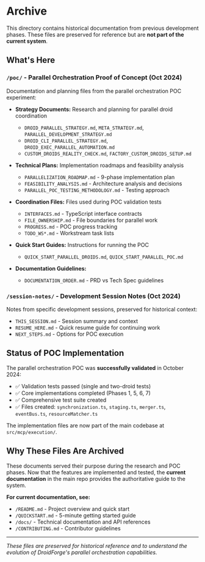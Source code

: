 # Archive

This directory contains historical documentation from previous development phases. These files are preserved for reference but are **not part of the current system**.

## What's Here

### `/poc/` - Parallel Orchestration Proof of Concept (Oct 2024)

Documentation and planning files from the parallel orchestration POC experiment:

- **Strategy Documents:** Research and planning for parallel droid coordination
  - `DROID_PARALLEL_STRATEGY.md`, `META_STRATEGY.md`, `PARALLEL_DEVELOPMENT_STRATEGY.md`
  - `DROID_CLI_PARALLEL_STRATEGY.md`, `DROID_EXEC_PARALLEL_AUTOMATION.md`
  - `CUSTOM_DROIDS_REALITY_CHECK.md`, `FACTORY_CUSTOM_DROIDS_SETUP.md`

- **Technical Plans:** Implementation roadmaps and feasibility analysis
  - `PARALLELIZATION_ROADMAP.md` - 9-phase implementation plan
  - `FEASIBILITY_ANALYSIS.md` - Architecture analysis and decisions
  - `PARALLEL_POC_TESTING_METHODOLOGY.md` - Testing approach

- **Coordination Files:** Files used during POC validation tests
  - `INTERFACES.md` - TypeScript interface contracts
  - `FILE_OWNERSHIP.md` - File boundaries for parallel work
  - `PROGRESS.md` - POC progress tracking
  - `TODO_WS*.md` - Workstream task lists

- **Quick Start Guides:** Instructions for running the POC
  - `QUICK_START_PARALLEL_DROIDS.md`, `QUICK_START_PARALLEL_POC.md`

- **Documentation Guidelines:**
  - `DOCUMENTATION_ORDER.md` - PRD vs Tech Spec guidelines

### `/session-notes/` - Development Session Notes (Oct 2024)

Notes from specific development sessions, preserved for historical context:

- `THIS_SESSION.md` - Session summary and context
- `RESUME_HERE.md` - Quick resume guide for continuing work
- `NEXT_STEPS.md` - Options for POC execution

## Status of POC Implementation

The parallel orchestration POC was **successfully validated** in October 2024:

- ✅ Validation tests passed (single and two-droid tests)
- ✅ Core implementations completed (Phases 1, 5, 6, 7)
- ✅ Comprehensive test suite created
- ✅ Files created: `synchronization.ts`, `staging.ts`, `merger.ts`, `eventBus.ts`, `resourceMatcher.ts`

The implementation files are now part of the main codebase at `src/mcp/execution/`.

## Why These Files Are Archived

These documents served their purpose during the research and POC phases. Now that the features are implemented and tested, the **current documentation** in the main repo provides the authoritative guide to the system.

**For current documentation, see:**
- `/README.md` - Project overview and quick start
- `/QUICKSTART.md` - 5-minute getting started guide
- `/docs/` - Technical documentation and API references
- `/CONTRIBUTING.md` - Contributor guidelines

---

*These files are preserved for historical reference and to understand the evolution of DroidForge's parallel orchestration capabilities.*
